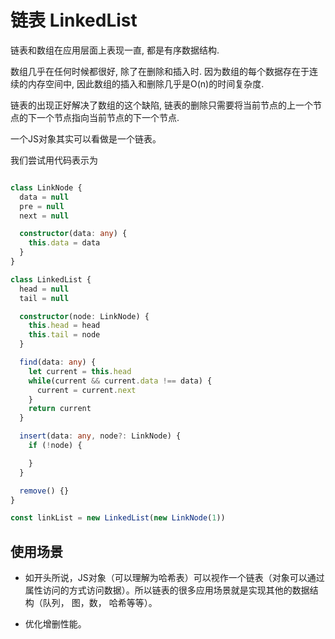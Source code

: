 # 链表 LinkedList

链表和数组在应用层面上表现一直, 都是有序数据结构.

数组几乎在任何时候都很好, 除了在删除和插入时. 因为数组的每个数据存在于连续的内存空间中, 因此数组的插入和删除几乎是O(n)的时间复杂度.

链表的出现正好解决了数组的这个缺陷, 链表的删除只需要将当前节点的上一个节点的下一个节点指向当前节点的下一个节点.

一个JS对象其实可以看做是一个链表。

我们尝试用代码表示为

```ts

class LinkNode {
  data = null
  pre = null
  next = null

  constructor(data: any) {
    this.data = data
  }
}

class LinkedList {
  head = null
  tail = null

  constructor(node: LinkNode) {
    this.head = head
    this.tail = node
  }

  find(data: any) {
    let current = this.head
    while(current && current.data !== data) {
      current = current.next
    }
    return current
  }

  insert(data: any, node?: LinkNode) {
    if (!node) {

    }
  }

  remove() {}
}

const linkList = new LinkedList(new LinkNode(1))

```

## 使用场景

- 如开头所说，JS对象（可以理解为哈希表）可以视作一个链表（对象可以通过属性访问的方式访问数据）。所以链表的很多应用场景就是实现其他的数据结构（队列， 图，数， 哈希等等）。

- 优化增删性能。